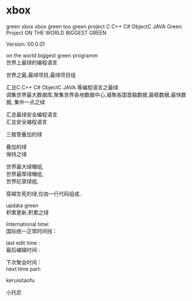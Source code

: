 # xbox
green xbox xbox green too green project C C++ C# ObjectC JAVA Green Project ON THE WORLD BIGGEST GREEN

Version: 00.0.01 


on the world biggest green programm </br>
世界上最绿的编程语言 </br>

世界之最,最绿项目,最绿项目组 </br>


汇总C C++ C# ObjectC JAVA 等编程语言之最绿 </br>
调集世界最大数据库,聚集世界各地数据中心,凝聚各国首脑数据,最稳数据,最快数据,
集中一点之绿　　</br>


汇总最绿安全编程语言 </br>
汇总安全编程语言 </br>

三极管叠加的绿</br>

叠加的绿</br>
保持之绿</br>

世界最大绿帽组,      </br>
世界最厚绿帽组,      </br>
世界纪录绿组,        </br>

穿越生死的绿,仅由一行代码组成.. </br>

updata green          </br>
积累更新,积累之绿       </br>



International time:     </br>
国际统一正常时间线：    </br>

last edit time :      </br>
最后编辑时间 :        </br>




下次聚会时间：         </br>
next time part:       </br>







keruisitaofu </br>

小托尼 </br>
